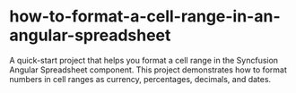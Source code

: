 # how-to-format-a-cell-range-in-an-angular-spreadsheet
A quick-start project that helps you format a cell range in the Syncfusion Angular Spreadsheet component. This project demonstrates how to format numbers in cell ranges as currency, percentages, decimals, and dates.
